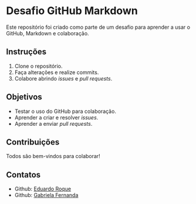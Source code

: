 # Desafio GitHub Markdown

Este repositório foi criado como parte de um desafio para aprender a usar o GitHub, Markdown e colaboração.

## Instruções

1. Clone o repositório.
2. Faça alterações e realize commits.
3. Colabore abrindo _issues_ e _pull requests_.

## Objetivos

- Testar o uso do GitHub para colaboração.
- Aprender a criar e resolver _issues_.
- Aprender a enviar _pull requests_.

## Contribuições

Todos são bem-vindos para colaborar!

## Contatos
- Github: [Eduardo Roque](https://github.com/rockyedu)
- Github: [Gabriela Fernanda](https://github.com/gabriela-fernanda)
